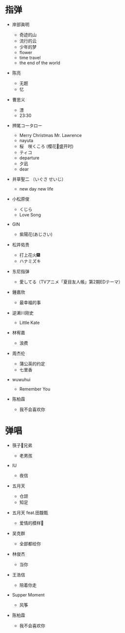 # 指弹

- 岸部眞明
    -	奇迹的山
    -   流行的云
    -   少年的梦
    -   flower
    -   time travel
    -	the end of the world

- 陈亮
    -	无题
    -   忆

- 曹思义
    -	漂
    -   23:30

- 押尾コータロー
    -   Merry Christmas Mr. Lawrence
    -   nayuta
    -   桜　咲くころ (樱花🌸盛开时)
    -   ティコ
    -   departure
    -   夕凪
	-	dear

- 井草聖二 （いぐさ せいじ）
    -   new day new life

- 小松原俊
    -   くじら
    -   Love Song

- GIN
    - 紫陽花(あじさい)

- 松井佑贵
    - 打上花火🎆
    - ハナミズキ

- 东尼指弹
    - 愛してる（TVアニメ「夏目友人帳」第2期EDテーマ）

- 鍾嘉欣
    - 最幸福的事

- 逆濑川刚史
    - Little Kate

- 林宥嘉
    - 浪费

- 周杰伦
    - 蒲公英的约定
    - 七里香

- wuwuhui
    - Remember You

-	陈柏霖
	-	我不会喜欢你

# 弹唱

-   筷子🥢兄弟
    -   老男孩

-   IU
    -   夜信

-   五月天
    -   仓颉
	-	知足

-   五月天 feat.田馥甄
    -   爱情的模样💓

-   吴克群
    -   全部都给你

-   林俊杰
    -   当你

-   王浩信
    -   陪着你走

-   Supper Moment
    -   风筝

-	陈柏霖
    -	我不会喜欢你
